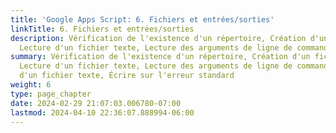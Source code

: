 ```yaml
---
title: 'Google Apps Script: 6. Fichiers et entrées/sorties'
linkTitle: 6. Fichiers et entrées/sorties
description: Vérification de l'existence d'un répertoire, Création d'un fichier temporaire,
  Lecture d'un fichier texte, Lecture des arguments de ligne de commande,…
summary: Vérification de l'existence d'un répertoire, Création d'un fichier temporaire,
  Lecture d'un fichier texte, Lecture des arguments de ligne de commande, Rédaction
  d'un fichier texte, Écrire sur l'erreur standard
weight: 6
type: page_chapter
date: 2024-02-29 21:07:03.006780-07:00
lastmod: 2024-04-10 22:36:07.888994-06:00
---
```

